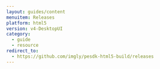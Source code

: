 ```yaml
---
layout: guides/content
menuitem: Releases
platform: html5
version: v4-DesktopUI
category:
  - guide
  - resource
redirect_to:
  - https://github.com/imgly/pesdk-html5-build/releases
---
```

